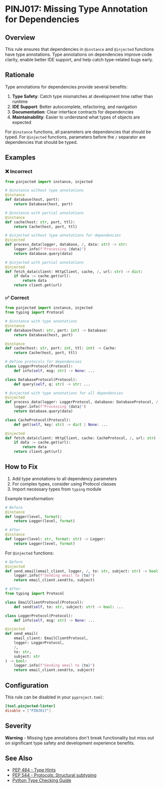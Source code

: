 # PINJ017: Missing Type Annotation for Dependencies

## Overview

This rule ensures that dependencies in `@instance` and `@injected` functions have type annotations. Type annotations on dependencies improve code clarity, enable better IDE support, and help catch type-related bugs early.

## Rationale

Type annotations for dependencies provide several benefits:

1. **Type Safety**: Catch type mismatches at development time rather than runtime
2. **IDE Support**: Better autocomplete, refactoring, and navigation
3. **Documentation**: Clear interface contracts for dependencies
4. **Maintainability**: Easier to understand what types of objects are expected

For `@instance` functions, all parameters are dependencies that should be typed.
For `@injected` functions, parameters before the `/` separator are dependencies that should be typed.

## Examples

### ❌ Incorrect

```python
from pinjected import instance, injected

# @instance without type annotations
@instance
def database(host, port):
    return Database(host, port)

# @instance with partial annotations
@instance
def cache(host: str, port, ttl):
    return Cache(host, port, ttl)

# @injected without type annotations for dependencies
@injected
def process_data(logger, database, /, data: str) -> str:
    logger.info(f"Processing {data}")
    return database.query(data)

# @injected with partial annotations
@injected
def fetch_data(client: HttpClient, cache, /, url: str) -> dict:
    if data := cache.get(url):
        return data
    return client.get(url)
```

### ✅ Correct

```python
from pinjected import instance, injected
from typing import Protocol

# @instance with type annotations
@instance
def database(host: str, port: int) -> Database:
    return Database(host, port)

@instance
def cache(host: str, port: int, ttl: int) -> Cache:
    return Cache(host, port, ttl)

# Define protocols for dependencies
class LoggerProtocol(Protocol):
    def info(self, msg: str) -> None: ...

class DatabaseProtocol(Protocol):
    def query(self, q: str) -> str: ...

# @injected with type annotations for all dependencies
@injected
def process_data(logger: LoggerProtocol, database: DatabaseProtocol, /, data: str) -> str:
    logger.info(f"Processing {data}")
    return database.query(data)

class CacheProtocol(Protocol):
    def get(self, key: str) -> dict | None: ...

@injected
def fetch_data(client: HttpClient, cache: CacheProtocol, /, url: str) -> dict:
    if data := cache.get(url):
        return data
    return client.get(url)
```

## How to Fix

1. Add type annotations to all dependency parameters
2. For complex types, consider using Protocol classes
3. Import necessary types from `typing` module

Example transformation:
```python
# Before
@instance
def logger(level, format):
    return Logger(level, format)

# After
@instance
def logger(level: str, format: str) -> Logger:
    return Logger(level, format)
```

For `@injected` functions:
```python
# Before
@injected
def send_email(email_client, logger, /, to: str, subject: str) -> bool:
    logger.info(f"Sending email to {to}")
    return email_client.send(to, subject)

# After
from typing import Protocol

class EmailClientProtocol(Protocol):
    def send(self, to: str, subject: str) -> bool: ...

class LoggerProtocol(Protocol):
    def info(self, msg: str) -> None: ...

@injected
def send_email(
    email_client: EmailClientProtocol,
    logger: LoggerProtocol,
    /,
    to: str,
    subject: str
) -> bool:
    logger.info(f"Sending email to {to}")
    return email_client.send(to, subject)
```

## Configuration

This rule can be disabled in your `pyproject.toml`:

```toml
[tool.pinjected-linter]
disable = ["PINJ017"]
```

## Severity

**Warning** - Missing type annotations don't break functionality but miss out on significant type safety and development experience benefits.

## See Also

- [PEP 484 - Type Hints](https://www.python.org/dev/peps/pep-0484/)
- [PEP 544 - Protocols: Structural subtyping](https://www.python.org/dev/peps/pep-0544/)
- [Python Type Checking Guide](https://docs.python.org/3/library/typing.html)